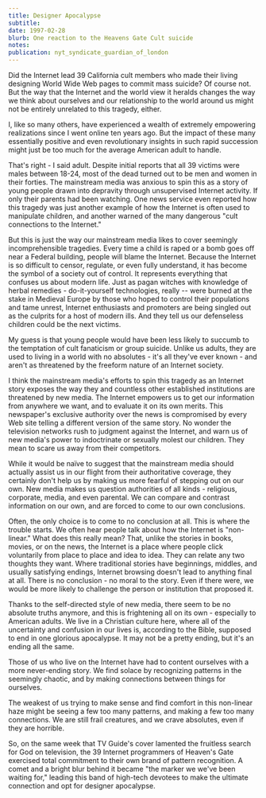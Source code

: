 ```yaml
---
title: Designer Apocalypse
subtitle: 
date: 1997-02-28
blurb: One reaction to the Heavens Gate Cult suicide
notes: 
publication: nyt_syndicate_guardian_of_london
---
```



Did the Internet lead 39 California cult members who made their living designing World Wide Web pages to commit mass suicide? Of course not. But the way that the Internet and the world view it heralds changes the way we think about ourselves and our relationship to the world around us might not be entirely unrelated to this tragedy, either.

I, like so many others, have experienced a wealth of extremely empowering realizations since I went online ten years ago. But the impact of these many essentially positive and even revolutionary insights in such rapid succession might just be too much for the average American adult to handle.

That's right - I said adult. Despite initial reports that all 39 victims were males between 18-24, most of the dead turned out to be men and women in their forties. The mainstream media was anxious to spin this as a story of young people drawn into depravity through unsupervised Internet activity. If only their parents had been watching. One news service even reported how this tragedy was just another example of how the Internet is often used to manipulate children, and another warned of the many dangerous "cult connections to the Internet."

But this is just the way our mainstream media likes to cover seemingly incomprehensible tragedies. Every time a child is raped or a bomb goes off near a Federal building, people will blame the Internet. Because the Internet is so difficult to censor, regulate, or even fully understand, it has become the symbol of a society out of control. It represents everything that confuses us about modern life. Just as pagan witches with knowledge of herbal remedies - do-it-yourself technologies, really -- were burned at the stake in Medieval Europe by those who hoped to control their populations and tame unrest, Internet enthusiasts and promoters are being singled out as the culprits for a host of modern ills. And they tell us our defenseless children could be the next victims.

My guess is that young people would have been less likely to succumb to the temptation of cult fanaticism or group suicide. Unlike us adults, they are used to living in a world with no absolutes - it's all they've ever known - and aren't as threatened by the freeform nature of an Internet society.

I think the mainstream media's efforts to spin this tragedy as an Internet story exposes the way they and countless other established institutions are threatened by new media. The Internet empowers us to get our information from anywhere we want, and to evaluate it on its own merits. This newspaper's exclusive authority over the news is compromised by every Web site telling a different version of the same story. No wonder the television networks rush to judgment against the Internet, and warn us of new media's power to indoctrinate or sexually molest our children. They mean to scare us away from their competitors.

While it would be naïve to suggest that the mainstream media should actually assist us in our flight from their authoritative coverage, they certainly don't help us by making us more fearful of stepping out on our own. New media makes us question authorities of all kinds - religious, corporate, media, and even parental. We can compare and contrast information on our own, and are forced to come to our own conclusions.

Often, the only choice is to come to no conclusion at all. This is where the trouble starts. We often hear people talk about how the Internet is "non-linear." What does this really mean? That, unlike the stories in books, movies, or on the news, the Internet is a place where people click voluntarily from place to place and idea to idea. They can relate any two thoughts they want. Where traditional stories have beginnings, middles, and usually satisfying endings, Internet browsing doesn't lead to anything final at all. There is no conclusion - no moral to the story. Even if there were, we would be more likely to challenge the person or institution that proposed it.

Thanks to the self-directed style of new media, there seem to be no absolute truths anymore, and this is frightening all on its own - especially to American adults. We live in a Christian culture here, where all of the uncertainty and confusion in our lives is, according to the Bible, supposed to end in one glorious apocalypse. It may not be a pretty ending, but it's an ending all the same.

Those of us who live on the Internet have had to content ourselves with a more never-ending story. We find solace by recognizing patterns in the seemingly chaotic, and by making connections between things for ourselves.

The weakest of us trying to make sense and find comfort in this non-linear haze might be seeing a few too many patterns, and making a few too many connections. We are still frail creatures, and we crave absolutes, even if they are horrible.

So, on the same week that TV Guide's cover lamented the fruitless search for God on television, the 39 Internet programmers of Heaven's Gate exercised total commitment to their own brand of pattern recognition. A comet and a bright blur behind it became "the marker we we've been waiting for," leading this band of high-tech devotees to make the ultimate connection and opt for designer apocalypse.

